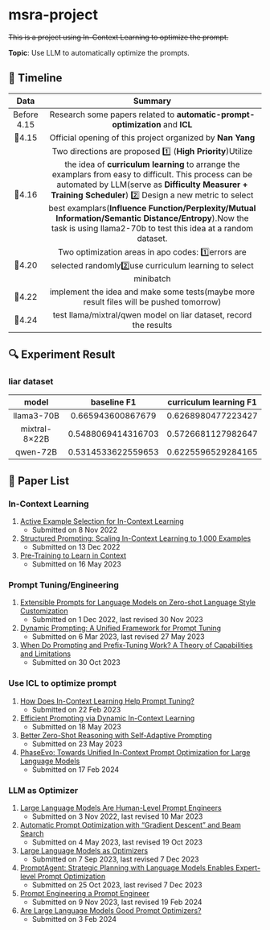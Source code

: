 # msra-project
~~This is a project using In-Context Learning to optimize the prompt.~~

**Topic**: Use LLM to automatically optimize the prompts.

##  :calendar: Timeline

|          Data          |                           Summary                            |
| :--------------------: | :----------------------------------------------------------: |
|      Before 4.15       | Research some papers related to **automatic-prompt-optimization** and **ICL** |
|   :city_sunset:4.15    |  Official opening of this project organized by **Nan Yang**  |
| :night_with_stars:4.16 | Two directions are proposed :one: (**High Priority**)Utilize the idea of **curriculum learning** to arrange the examplars from easy to difficult. This process can be automated by LLM(serve as **Difficulty Measurer + Training Scheduler**) :two: Design a new metric to select best examplars(**Influence Function/Perplexity/Mutual Information/Semantic Distance/Entropy**).Now the task is using llama2-70b to test this idea at a random dataset. |
| :night_with_stars:4.20 | Two optimization areas in apo codes: :one:errors are selected randomly:two:use curriculum learning to select minibatch​ |
|  :crescent_moon:4.22   | implement the idea and make some tests(maybe more result files will be pushed tomorrow) |
|   :city_sunrise:4.24   | test llama/mixtral/qwen model on liar dataset, record the results |

## :mag: Experiment Result

### liar dataset

|        model         |    baseline F1     | curriculum learning F1 |
| :------------------: | :----------------: | :--------------------: |
|      llama3-70B      | 0.665943600867679  |   0.6268980477223427   |
| mixtral-8$\times$22B | 0.5488069414316703 |   0.5726681127982647   |
|       qwen-72B       | 0.5314533622559653 |   0.6225596529284165   |

##  :book: Paper List

### In-Context Learning
1. [Active Example Selection for In-Context Learning](https://arxiv.org/abs/2211.04486)
   * Submitted on 8 Nov 2022
2. [Structured Prompting: Scaling In-Context Learning to 1,000 Examples](https://arxiv.org/abs/2212.06713)
   * Submitted on 13 Dec 2022
3. [Pre-Training to Learn in Context](https://arxiv.org/abs/2305.09137)
   * Submitted on 16 May 2023

### Prompt Tuning/Engineering
1. [Extensible Prompts for Language Models on Zero-shot Language Style Customization](https://arxiv.org/abs/2212.00616)
   * Submitted on 1 Dec 2022, last revised 30 Nov 2023
2. [Dynamic Prompting: A Unified Framework for Prompt Tuning](https://arxiv.org/abs/2303.02909)
   * Submitted on 6 Mar 2023, last revised 27 May 2023
3. [When Do Prompting and Prefix-Tuning Work? A Theory of Capabilities and Limitations](https://arxiv.org/abs/2310.19698)
   * Submitted on 30 Oct 2023

### Use ICL to optimize prompt
1. [How Does In-Context Learning Help Prompt Tuning?](https://arxiv.org/abs/2302.11521)
   * Submitted on 22 Feb 2023
2. [Efficient Prompting via Dynamic In-Context Learning](https://arxiv.org/abs/2305.11170)
   * Submitted on 18 May 2023
3. [Better Zero-Shot Reasoning with Self-Adaptive Prompting](https://arxiv.org/abs/2305.14106)
   * Submitted on 23 May 2023
4. [PhaseEvo: Towards Unified In-Context Prompt Optimization for Large Language Models](https://arxiv.org/abs/2402.11347)
   * Submitted on 17 Feb 2024 

### LLM as Optimizer
1. [Large Language Models Are Human-Level Prompt Engineers](https://arxiv.org/abs/2211.01910)
   * Submitted on 3 Nov 2022, last revised 10 Mar 2023
2. [Automatic Prompt Optimization with “Gradient Descent” and Beam Search](https://arxiv.org/abs/2305.03495)
   * Submitted on 4 May 2023, last revised 19 Oct 2023
3. [Large Language Models as Optimizers](https://arxiv.org/abs/2309.03409)
   * Submitted on 7 Sep 2023, last revised 7 Dec 2023
4. [PromptAgent: Strategic Planning with Language Models Enables Expert-level Prompt Optimization](https://arxiv.org/abs/2310.16427)
   * Submitted on 25 Oct 2023, last revised 7 Dec 2023
5. [Prompt Engineering a Prompt Engineer](https://arxiv.org/abs/2311.05661)
   * Submitted on 9 Nov 2023, last revised 19 Feb 2024
6. [Are Large Language Models Good Prompt Optimizers?](https://arxiv.org/abs/2402.02101)
   * Submitted on 3 Feb 2024
